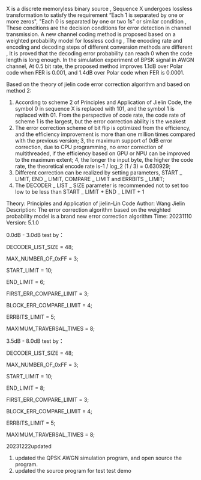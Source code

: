   X is a discrete memoryless binary source , Sequence X undergoes lossless transformation to satisfy the requirement “Each 1 is separated by one or more zeros", "Each 0 is separated by one or two 1s" or similar condition , These conditions are the decision conditions for error detection in channel transmission. A new channel coding method is proposed based on a weighted probability model for lossless coding , The encoding rate and encoding and decoding steps of different conversion methods are different , It is proved that the decoding error probability can reach 0 when the code length is long enough. In the simulation experiment of BPSK signal in AWGN channel, At 0.5 bit rate, the proposed method improves 1.1dB over Polar code when FER is 0.001, and 1.4dB over Polar code when FER is 0.0001.

  Based on the theory of jielin code error correction algorithm and based on method 2:
1. According to scheme 2 of Principles and Application of Jielin Code, the symbol 0 in sequence X is replaced with 101, and the symbol 1 is replaced with 01. From the perspective of code rate, the code rate of scheme 1 is the largest, but the error correction ability is the weakest
2. The error correction scheme of bit flip is optimized from the efficiency, and the efficiency improvement is more than one million times compared with the previous version;
3, the maximum support of 0dB error correction, due to CPU programming, no error correction of multithreaded, if the efficiency based on GPU or NPU can be improved to the maximum extent;
4, the longer the input byte, the higher the code rate, the theoretical encode rate is-1 / log_2 (1 / 3) = 0.630929;
5. Different correction can be realized by setting parameters, START _ LIMIT, END _ LIMIT, COMPARE _ LIMIT and ERRBITS _ LIMIT;
6. The DECODER _ LIST _ SIZE parameter is recommended not to set too low to be less than START _ LIMIT + END _ LIMIT + 1

Theory: Principles and Application of jielin-Lin Code
Author: Wang Jielin
Description: The error correction algorithm based on the weighted probability model is a brand new error correction algorithm
Time: 20231110
Version: 5.1.0

0.0dB - 3.0dB test by：

DECODER_LIST_SIZE = 48;

MAX_NUMBER_OF_0xFF = 3;

START_LIMIT = 10;

END_LIMIT = 6;

FIRST_ERR_COMPARE_LIMIT = 3;

BLOCK_ERR_COMPARE_LIMIT = 4;

ERRBITS_LIMIT = 5;

MAXIMUM_TRAVERSAL_TIMES = 8;



3.5dB - 8.0dB test by：

DECODER_LIST_SIZE = 48;

MAX_NUMBER_OF_0xFF = 3;

START_LIMIT = 10;

END_LIMIT = 8;

FIRST_ERR_COMPARE_LIMIT = 3;

BLOCK_ERR_COMPARE_LIMIT = 4;

ERRBITS_LIMIT = 5;

MAXIMUM_TRAVERSAL_TIMES = 8;

20231222updated
1. updated the QPSK AWGN simulation program, and open source the program.
2. updated the source program for test test demo
